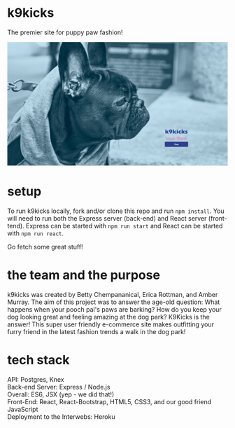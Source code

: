 # k9kicks
The premier site for puppy paw fashion!

<a href="https://k9kicks.herokuapp.com/">
    <img src="./src/images/home.png" target_blank />
</a>


# setup
To run k9kicks locally, fork and/or clone this repo and run `npm install`. You will need to run both the Express server (back-end) and React server (front-tend). Express can be started with `npm run start` and React can be started with `npm run react`.  

Go fetch some great stuff!


# the team and the purpose
k9kicks was created by Betty Chempananical, Erica Rottman, and Amber Murray. The aim of this project was to answer the age-old question:  What happens when your pooch pal's paws are barking?  How do you keep your dog looking great and feeling amazing at the dog park?  K9Kicks is the answer! This super user friendly e-commerce site makes outfitting your furry friend in the latest fashion trends a walk in the dog park!


# tech stack
API: Postgres, Knex  
Back-end Server: Express / Node.js  
Overall: ES6, JSX (yep - we did that!)  
Front-End: React, React-Bootstrap, HTML5, CSS3, and our good friend JavaScript  
Deployment to the Interwebs: Heroku
